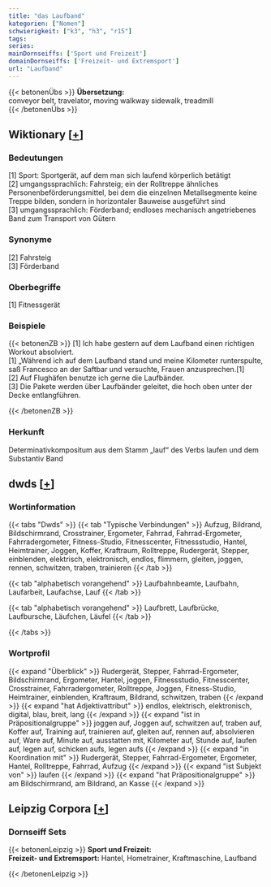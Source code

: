 ```yaml
---
title: "das Laufband"
kategorien: ["Nomen"]
schwierigkeit: ["k3", "h3", "r15"]
tags:
series:
mainDornseiffs: ['Sport und Freizeit']
domainDornseiffs: ['Freizeit- und Extremsport']
url: "Laufband"
---
```


{{< betonenÜbs >}}
**Übersetzung:**  
conveyor belt, travelator, moving walkway sidewalk, treadmill  
{{< /betonenÜbs >}}

## Wiktionary [[+](https://de.wiktionary.org/wiki/Laufband)]

### Bedeutungen
[1] Sport: Sportgerät, auf dem man sich laufend körperlich betätigt  
[2] umgangssprachlich: Fahrsteig; ein der Rolltreppe ähnliches Personenbeförderungsmittel, bei dem die einzelnen Metallsegmente keine Treppe bilden, sondern in horizontaler Bauweise ausgeführt sind  
[3] umgangssprachlich: Förderband; endloses mechanisch angetriebenes Band zum Transport von Gütern  

### Synonyme
[2] Fahrsteig  
[3] Förderband  

### Oberbegriffe
[1] Fitnessgerät  

### Beispiele
{{< betonenZB >}}
[1] Ich habe gestern auf dem Laufband einen richtigen Workout absolviert.  
[1] „Während ich auf dem Laufband stand und meine Kilometer runterspulte, saß Francesco an der Saftbar und versuchte, Frauen anzusprechen.[1]  
[2] Auf Flughäfen benutze ich gerne die Laufbänder.  
[3] Die Pakete werden über Laufbänder geleitet, die hoch oben unter der Decke entlangführen.  

{{< /betonenZB >}}
### Herkunft
Determinativkompositum aus dem Stamm „lauf“ des Verbs laufen und dem Substantiv Band  



## dwds [[+](https://www.dwds.de/wb/Laufband)]

### Wortinformation
{{< tabs "Dwds" >}}
{{< tab "Typische Verbindungen" >}}
Aufzug, Bildrand, Bildschirmrand, Crosstrainer, Ergometer, Fahrrad, Fahrrad-Ergometer, Fahrradergometer, Fitness-Studio, Fitnesscenter, Fitnessstudio, Hantel, Heimtrainer, Joggen, Koffer, Kraftraum, Rolltreppe, Rudergerät, Stepper, einblenden, elektrisch, elektronisch, endlos, flimmern, gleiten, joggen, rennen, schwitzen, traben, trainieren
{{< /tab >}}

{{< tab "alphabetisch vorangehend" >}}
Laufbahnbeamte, Laufbahn, Laufarbeit, Laufachse, Lauf
{{< /tab >}}

{{< tab "alphabetisch vorangehend" >}}
Laufbrett, Laufbrücke, Laufbursche, Läufchen, Läufel
{{< /tab >}}

{{< /tabs >}}

### Wortprofil
{{< expand "Überblick" >}} Rudergerät, Stepper, Fahrrad-Ergometer, Bildschirmrand, Ergometer, Hantel, joggen, Fitnessstudio, Fitnesscenter, Crosstrainer, Fahrradergometer, Rolltreppe, Joggen, Fitness-Studio, Heimtrainer, einblenden, Kraftraum, Bildrand, schwitzen, traben {{< /expand >}}
{{< expand "hat Adjektivattribut" >}} endlos, elektrisch, elektronisch, digital, blau, breit, lang {{< /expand >}}
{{< expand "ist in Präpositionalgruppe" >}} joggen auf, Joggen auf, schwitzen auf, traben auf, Koffer auf, Training auf, trainieren auf, gleiten auf, rennen auf, absolvieren auf, Ware auf, Minute auf, ausstatten mit, Kilometer auf, Stunde auf, laufen auf, legen auf, schicken aufs, legen aufs {{< /expand >}}
{{< expand "in Koordination mit" >}} Rudergerät, Stepper, Fahrrad-Ergometer, Ergometer, Hantel, Rolltreppe, Fahrrad, Aufzug {{< /expand >}}
{{< expand "ist Subjekt von" >}} laufen {{< /expand >}}
{{< expand "hat Präpositionalgruppe" >}} am Bildschirmrand, am Bildrand, an Kasse {{< /expand >}}

## Leipzig Corpora [[+](https://corpora.uni-leipzig.de/en/res?word=Laufband&corpusId=deu_newscrawl-public_2018)]

### Dornseiff Sets
{{< betonenLeipzig >}}
**Sport und Freizeit:**  
**Freizeit- und Extremsport:** Hantel, Hometrainer, Kraftmaschine, Laufband  

{{< /betonenLeipzig >}}
